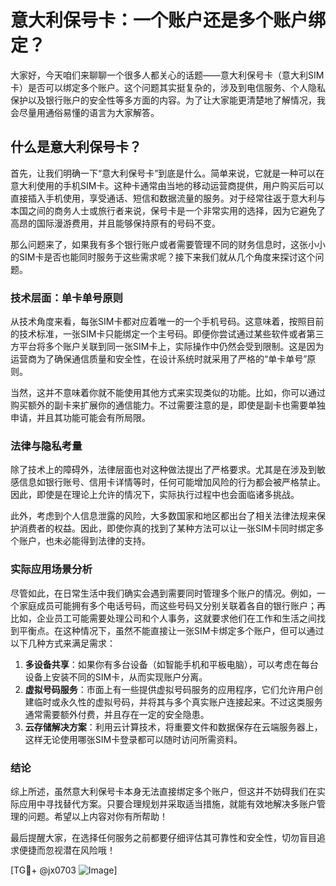 # 意大利保号卡：一个账户还是多个账户绑定？

大家好，今天咱们来聊聊一个很多人都关心的话题——意大利保号卡（意大利SIM卡）是否可以绑定多个账户。这个问题其实挺复杂的，涉及到电信服务、个人隐私保护以及银行账户的安全性等多方面的内容。为了让大家能更清楚地了解情况，我会尽量用通俗易懂的语言为大家解答。

## 什么是意大利保号卡？

首先，让我们明确一下“意大利保号卡”到底是什么。简单来说，它就是一种可以在意大利使用的手机SIM卡。这种卡通常由当地的移动运营商提供，用户购买后可以直接插入手机使用，享受通话、短信和数据流量的服务。对于经常往返于意大利与本国之间的商务人士或旅行者来说，保号卡是一个非常实用的选择，因为它避免了高昂的国际漫游费用，并且能够保持原有的号码不变。

那么问题来了，如果我有多个银行账户或者需要管理不同的财务信息时，这张小小的SIM卡是否也能同时服务于这些需求呢？接下来我们就从几个角度来探讨这个问题。

### 技术层面：单卡单号原则

从技术角度来看，每张SIM卡都对应着唯一的一个手机号码。这意味着，按照目前的技术标准，一张SIM卡只能绑定一个主号码。即便你尝试通过某些软件或者第三方平台将多个账户关联到同一张SIM卡上，实际操作中仍然会受到限制。这是因为运营商为了确保通信质量和安全性，在设计系统时就采用了严格的“单卡单号”原则。

当然，这并不意味着你就不能使用其他方式来实现类似的功能。比如，你可以通过购买额外的副卡来扩展你的通信能力。不过需要注意的是，即使是副卡也需要单独申请，并且其功能可能会有所局限。

### 法律与隐私考量

除了技术上的障碍外，法律层面也对这种做法提出了严格要求。尤其是在涉及到敏感信息如银行账号、信用卡详情等时，任何可能增加风险的行为都会被严格禁止。因此，即使是在理论上允许的情况下，实际执行过程中也会面临诸多挑战。

此外，考虑到个人信息泄露的风险，大多数国家和地区都出台了相关法律法规来保护消费者的权益。因此，即使你真的找到了某种方法可以让一张SIM卡同时绑定多个账户，也未必能得到法律的支持。

### 实际应用场景分析

尽管如此，在日常生活中我们确实会遇到需要同时管理多个账户的情况。例如，一个家庭成员可能拥有多个电话号码，而这些号码又分别关联着各自的银行账户；再比如，企业员工可能需要处理公司和个人事务，这就要求他们在工作和生活之间找到平衡点。在这种情况下，虽然不能直接让一张SIM卡绑定多个账户，但可以通过以下几种方式来满足需求：

1. **多设备共享**：如果你有多台设备（如智能手机和平板电脑），可以考虑在每台设备上安装不同的SIM卡，从而实现账户分离。
2. **虚拟号码服务**：市面上有一些提供虚拟号码服务的应用程序，它们允许用户创建临时或永久性的虚拟号码，并将其与多个真实账户连接起来。不过这类服务通常需要额外付费，并且存在一定的安全隐患。
3. **云存储解决方案**：利用云计算技术，将重要文件和数据保存在云端服务器上，这样无论使用哪张SIM卡登录都可以随时访问所需资料。

### 结论

综上所述，虽然意大利保号卡本身无法直接绑定多个账户，但这并不妨碍我们在实际应用中寻找替代方案。只要合理规划并采取适当措施，就能有效地解决多账户管理的问题。希望以上内容对你有所帮助！

最后提醒大家，在选择任何服务之前都要仔细评估其可靠性和安全性，切勿盲目追求便捷而忽视潜在风险哦！

[TG💪+ @jx0703 ![Image](https://github.com/user-attachments/assets/dbca1d08-cadb-493c-b0ec-ad6f7a83f270)]